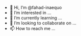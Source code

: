 - 👋 Hi, I’m @fahad-inaequo
- 👀 I’m interested in ...
- 🌱 I’m currently learning ...
- 💞️ I’m looking to collaborate on ...
- 📫 How to reach me ...

<!---
fahad-inaequo/fahad-inaequo is a ✨ special ✨ repository because its `README.md` (this file) appears on your GitHub profile.
You can click the Preview link to take a look at your changes.
--->
